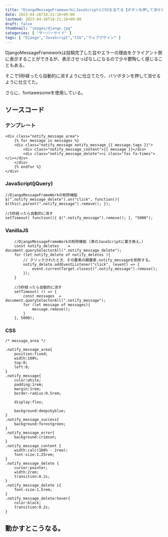 ```yaml
---
title: "DjangoMessageFrameworkにJavaScriptとCSSを当てる【ボタンを押して消せるようにする】"
date: 2023-04-26T18:21:16+09:00
lastmod: 2023-04-26T18:21:16+09:00
draft: false
thumbnail: "images/django.jpg"
categories: [ "サーバーサイド" ]
tags: [ "Django","JavaScript","CSS","ウェブデザイン" ]
---
```



DjangoMessageFrameworkは投稿完了した旨やエラーの理由をクライアント側に表示することができるが、表示させっぱなしになるので少々鬱陶しく感じることもある。

そこで5秒経ったら自動的に消すように仕立てたり、バツボタンを押して消せるように仕立てた。

さらに、fontawesomeを使用している。

## ソースコード



### テンプレート

```
<div class="notify_message_area">
    {% for message in messages %}
    <div class="notify_message notify_message_{{ message.tags }}">
        <div class="notify_message_content">{{ message }}</div>
        <div class="notify_message_delete"><i class="fas fa-times"></i></div>
    </div>
    {% endfor %}
</div>
```

### JavaScript(jQuery)


```
//DjangoMessageFrameWorkの削除機能
$(".notify_message_delete").on("click", function(){ $(this).parent(".notify_message").remove(); }); 

//5秒経ったら自動的に消す
setTimeout( function(){ $(".notify_message").remove(); }, "5000");
```
### VanillaJS

```
    //DjangoMessageFrameWorkの削除機能 (素のJavaScriptに書き換え。)
    const notify_deletes    = document.querySelectorAll(".notify_message_delete");
    for (let notify_delete of notify_deletes ){
        // クリックされたとき、その要素の親要素.notify_messageを削除する。
        notify_delete.addEventListener("click", (event) => {
            event.currentTarget.closest(".notify_message").remove();
        });
    }

    //5秒経ったら自動的に消す
    setTimeout( () => {
        const messages  = document.querySelectorAll(".notify_message");
        for (let message of messages){
            message.remove();
        }
    }, 5000);
```


### CSS

```
/* message_area */

.notify_message_area{
    position:fixed;
    width:100%;
    top:0;
    left:0;
}
.notify_message{
    color:white;
    padding:1rem;
    margin:1rem;
    border-radius:0.5rem;

    display:flex;

    background:deepskyblue;
}
.notify_message_success{
    background:forestgreen;
}
.notify_message_error{
    background:crimson;
}
.notify_message_content {
    width:calc(100% - 2rem);
    font-size:1.25rem;
}
.notify_message_delete {
    cursor:pointer;
    width:2rem;
    transition:0.2s;
}
.notify_message_delete i{
    font-size:1.5rem;
}
.notify_message_delete:hover{
    color:black;
    transition:0.2s;
}
```


## 動かすとこうなる。

<div class="img-center"><img src="/images/Screenshot from 2023-04-26 18-28-31.png" alt=""></div>

